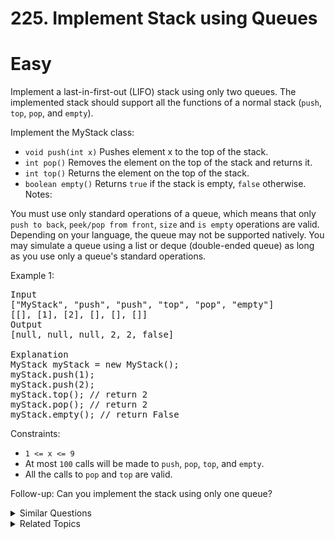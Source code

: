 # 225. Implement Stack using Queues

# Easy

Implement a last-in-first-out (LIFO) stack using only two queues. The implemented stack should support all the functions of a normal stack (`push`, `top`, `pop`, and `empty`).

Implement the MyStack class:

- `void push(int x)` Pushes element x to the top of the stack.
- `int pop()` Removes the element on the top of the stack and returns it.
- `int top()` Returns the element on the top of the stack.
- `boolean empty()` Returns `true` if the stack is empty, `false` otherwise.
Notes:

You must use only standard operations of a queue, which means that only `push to back`, `peek/pop from front`, `size` and `is empty` operations are valid.
Depending on your language, the queue may not be supported natively. You may simulate a queue using a list or deque (double-ended queue) as long as you use only a queue's standard operations.

Example 1:

<pre>
Input
["MyStack", "push", "push", "top", "pop", "empty"]
[[], [1], [2], [], [], []]
Output
[null, null, null, 2, 2, false]

Explanation
MyStack myStack = new MyStack();
myStack.push(1);
myStack.push(2);
myStack.top(); // return 2
myStack.pop(); // return 2
myStack.empty(); // return False
</pre>

Constraints:

-   `1 <= x <= 9`
-   At most `100` calls will be made to `push`, `pop`, `top`, and `empty`.
-   All the calls to `pop` and `top` are valid.

Follow-up: Can you implement the stack using only one queue?

<details>
<summary> Similar Questions </summary>

-   `Implement Queue using Stacks - Easy`

</details>

<details>
<summary> Related Topics </summary>

-   `Stack`
-   `Design`
-   `Queue`

</details>
